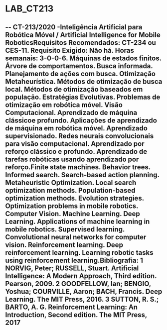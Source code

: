 # LAB_CT213

--
CT-213/2020 -Inteligência Artificial para Robótica Móvel / Artificial Intelligence for Mobile RoboticsRequisitos  Recomendados:  CT-234  ou  CES-11.  Requisito  Exigido:  Não  há.  Horas semanais:  3-0-0-6.  Máquinas  de  estados  finitos.  Árvore  de  comportamentos.  Busca informada. Planejamento de ações com busca. Otimização Metaheurística. Métodos de otimização de busca local. Métodos de otimização baseados em população. Estratégias Evolutivas.   Problemas   de   otimização   em   robótica   móvel.   Visão   Computacional. Aprendizado  de  máquina  clássicoe  profundo.  Aplicações  de  aprendizado  de  máquina em  robótica  móvel.  Aprendizado  supervisionado.  Redes  neurais  convolucionais  para visão  computacional.  Aprendizado  por  reforço  clássico  e  profundo.  Aprendizado  de tarefas robóticas usando aprendizado por reforço.Finite  state  machines. Behavior  trees.  Informed  search.  Search-based  action  planning. Metaheuristic  Optimization.  Local  search  optimization  methods.  Population-based optimization methods. Evolution strategies. Optimization problems in mobile robotics. Computer Vision. Machine Learning. Deep Learning. Applications of machine learning in  mobile  robotics.  Supervised  learning.  Convolutional  neural  networks  for  computer vision.  Reinforcement  learning.  Deep  reinforcement  learning.  Learning  robotic  tasks using reinforcement learning.Bibliografia:  1  NORVIG,  Peter;  RUSSELL,  Stuart.  Artificial  Intelligence:  A  Modern Approach,  Third  edition.  Pearson,  2009.  2  GOODFELLOW,  Ian;  BENGIO,  Yoshua; COURVILLE,  Aaron;  BACH,  Francis.  Deep  Learning.  The  MIT  Press,  2016.  3 SUTTON,  R.  S.;  BARTO,  A.  G.  Reinforcement  Learning:  An  Introduction,  Second edition. The MIT Press, 2017
--
